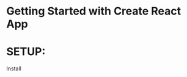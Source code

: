 # Getting Started with Create React App
# SETUP:
Install

<link href="https://fonts.googleapis.com/css2?family=PT+Sans:wght@700&display=swap" rel="stylesheet">
 